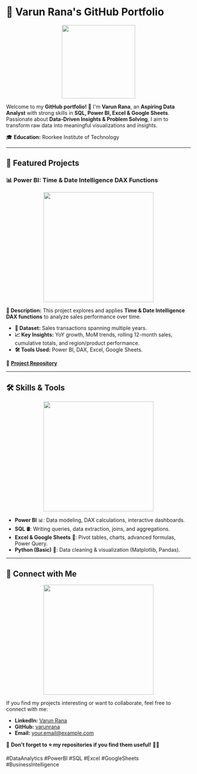 # 💼 Varun Rana's GitHub Portfolio

<p align="center">
  <img src="https://media.giphy.com/media/QTfX9Ejfra3ZmNxh6B/giphy.gif" width="200px">
</p>

Welcome to my **GitHub portfolio!** 🚀 I'm **Varun Rana**, an **Aspiring Data Analyst** with strong skills in **SQL, Power BI, Excel & Google Sheets**. Passionate about **Data-Driven Insights & Problem Solving**, I aim to transform raw data into meaningful visualizations and insights.

🎓 **Education:** Roorkee Institute of Technology

---

## 🚀 Featured Projects

### 📊 Power BI: Time & Date Intelligence DAX Functions
<p align="center">
  <img src="https://media.giphy.com/media/26xBwdIuRJiAIqHwA/giphy.gif" width="300px">
</p>

**📌 Description:** This project explores and applies **Time & Date Intelligence DAX functions** to analyze sales performance over time.
- **📂 Dataset:** Sales transactions spanning multiple years.
- **📈 Key Insights:** YoY growth, MoM trends, rolling 12-month sales, cumulative totals, and region/product performance.
- **🛠️ Tools Used:** Power BI, DAX, Excel, Google Sheets.

🔗 **[Project Repository](https://github.com/yourusername/powerbi-time-intelligence)**

---

## 🛠️ Skills & Tools
<p align="center">
  <img src="https://media.giphy.com/media/Ll22OhMLAlVDb8UQWe/giphy.gif" width="300px">
</p>

- **Power BI** 📊: Data modeling, DAX calculations, interactive dashboards.
- **SQL** 🛢️: Writing queries, data extraction, joins, and aggregations.
- **Excel & Google Sheets** 📂: Pivot tables, charts, advanced formulas, Power Query.
- **Python (Basic)** 🐍: Data cleaning & visualization (Matplotlib, Pandas).

---

## 📩 Connect with Me
<p align="center">
  <img src="https://media.giphy.com/media/jpVnC65DmYeyRL4LHS/giphy.gif" width="300px">
</p>

If you find my projects interesting or want to collaborate, feel free to connect with me:
- **LinkedIn:** [Varun Rana](https://www.linkedin.com/in/varunrana)
- **GitHub:** [varunrana](https://github.com/varunrana)
- **Email:** your.email@example.com

📌 **Don't forget to ⭐ my repositories if you find them useful!** 🚀✨

#DataAnalytics #PowerBI #SQL #Excel #GoogleSheets #BusinessIntelligence
